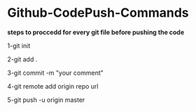 # Github-CodePush-Commands

**steps to proccedd for every git file before pushing the code**

1-git init 

2-git add .

3-git commit -m "your comment"

4-git remote add origin repo url

5-git push -u origin master
